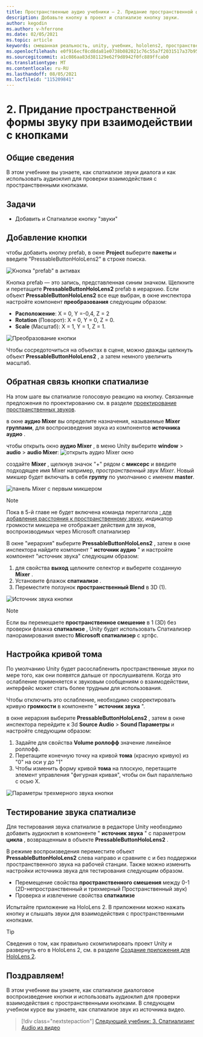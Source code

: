 ```yaml
---
title: Пространственные аудио учебники — 2. Придание пространственной формы звуку при взаимодействии с кнопками
description: Добавьте кнопку в проект и спатиализе кнопку звуки.
author: kegodin
ms.author: v-hferrone
ms.date: 02/05/2021
ms.topic: article
keywords: смешанная реальность, unity, учебник, hololens2, пространственный аудио, мртк, набор средств для смешанной реальности, UWP, Windows 10, хртф, функция передачи, связанная с head, переглагол, Microsoft спатиализер, prefabs, кривая тома
ms.openlocfilehash: e0f916ecf8cd8da81e0738b082021c76c55a7f2031517a37b959575e1b21ce16
ms.sourcegitcommit: a1c086aa83d381129e62f9d8942f0fc889ffcab0
ms.translationtype: MT
ms.contentlocale: ru-RU
ms.lasthandoff: 08/05/2021
ms.locfileid: "115209841"
---
```

# <a name="2-spatializing-button-interaction-sounds"></a>2. Придание пространственной формы звуку при взаимодействии с кнопками

## <a name="overview"></a>Общие сведения

В этом учебнике вы узнаете, как спатиализе звуки диалога и как использовать аудиоклип для проверки взаимодействия с пространственными кнопками.  

## <a name="objectives"></a>Задачи

* Добавить и Спатиализе кнопку "звуки"

## <a name="add-a-button"></a>Добавление кнопки

чтобы добавить кнопку prefab, в окне **Project** выберите **пакеты** и введите "PressableButtonHoloLens2" в строке поиска.

![Кнопка "prefab" в активах](images/spatial-audio/spatial-audio-02-section1-step1-1.PNG)

Кнопка prefab — это запись, представленная синим значком. Щелкните и перетащите **PressableButtonHoloLens2** prefab в иерархию. Если объект **PressableButtonHoloLens2** все еще выбран, в окне инспектора настройте компонент **преобразования** следующим образом:

* **Расположение**: X = 0, Y =-0,4, Z = 2
* **Rotation** (Поворот): X = 0, Y = 0, Z = 0.
* **Scale** (Масштаб): X = 1, Y = 1, Z = 1.

![Преобразование кнопки](images/spatial-audio/spatial-audio-02-section1-step1-2.PNG)

Чтобы сосредоточиться на объектах в сцене, можно дважды щелкнуть объект **PressableButtonHoloLens2** , а затем немного увеличить масштаб.

## <a name="spatialize-button-feedback"></a>Обратная связь кнопки спатиализе

На этом шаге вы спатиализе голосовую реакцию на кнопку. Связанные предложения по проектированию см. в разделе [проектирование пространственных звуков](../../../design/spatial-sound-design.md).

в окне **аудио Mixer** вы определите назначения, называемые **Mixer группами**, для воспроизведения звука из компонентов **источника аудио** .

чтобы открыть окно **аудио Mixer** , в меню Unity выберите **window**  >  **audio**  >  **audio Mixer**: ![ открыть аудио Mixer окно](images/spatial-audio/spatial-audio-02-section2-step1-1.PNG)

 создайте **Mixer** , щелкнув значок "+" рядом с **миксерс** и введите подходящее имя Mixer например, _пространственный звук Mixer_. Новый микшер будет включать в себя **группу** по умолчанию с именем **master**.

![панель Mixer с первым микшером](images/spatial-audio/spatial-audio-02-section2-step1-2.PNG)

> [!NOTE]
> Пока в 5-й главе не будет включена команда переглагола [: для добавления расстояния к пространственному звуку](unity-spatial-audio-ch5.md), индикатор громкости микшера не отображает действия для звуков, воспроизводимых через Microsoft спатиализер

В окне "иерархия" выберите **PressableButtonHoloLens2** , затем в окне инспектора найдите компонент " **источник аудио** " и настройте компонент "источник звука" следующим образом:

1. для свойства **выход** щелкните селектор и выберите созданную **Mixer** .
2. Установите флажок **спатиализе** .
3. Переместите ползунок **пространственный Blend** в 3D (1).

![Источник звука кнопки](images/spatial-audio/spatial-audio-02-section2-step1-3.PNG)

> [!NOTE]
> Если вы перемещаете **пространственное смешение** в 1 (3D) без проверки флажка **спатиализе** , Unity будет использовать Спатиализер панорамирования вместо **Microsoft спатиализер** с хртфс.

## <a name="adjust-the-volume-curve"></a>Настройка кривой тома

По умолчанию Unity будет расослабленить пространственные звуки по мере того, как они появятся дальше от прослушивателя. Когда это ослабление применяется к звуковым сообщениям о взаимодействии, интерфейс может стать более трудным для использования.

Чтобы отключить это ослабление, необходимо скорректировать кривую **громкости** в компоненте " **источник звука** ".

в окне иерархия выберите **PressableButtonHoloLens2** , затем в окне инспектора перейдите к 3d **Source Audio**  >  **Sound Параметры** и настройте следующим образом:

1. Задайте для свойства **Volume роллофф** значение линейное роллофф.
2. Перетащите конечную точку на кривой **тома** (красную кривую) из "0" на оси y до "1"
3. Чтобы изменить форму кривой **тома** на плоскую, перетащите элемент управления "фигурная кривая", чтобы он был параллельно с осью X.

![Параметры трехмерного звука кнопки](images/spatial-audio/spatial-audio-02-section3-step1-1.PNG)

## <a name="testing-the-spatialize-audio"></a>Тестирование звука спатиализе

Для тестирования звука спатиализе в редакторе Unity необходимо добавить аудиоклип в компоненте " **источник звука** " с параметром **цикла** , возвращенным в объекте **PressableButtonHoloLens2** .

В режиме воспроизведения переместите объект **PressableButtonHoloLens2** слева направо и сравните с и без поддержки пространственного звука на рабочей станции. Также можно изменить настройки источника звука для тестирования следующим образом.

* Перемещение свойства **пространственного смешения** между 0-1 (2D-непространственный и трехмерный Пространственный звук)
* Проверка и извлечение свойства **спатиализе**

Испытайте приложение на HoloLens 2. В приложении можно нажать кнопку и слышать звуки для взаимодействия с пространственными кнопками.

> [!TIP]
> Сведения о том, как правильно скомпилировать проект Unity и развернуть его в HoloLens 2, см. в разделе [Создание приложения для HoloLens 2](mr-learning-base-02.md#building-your-application-to-your-hololens-2).

## <a name="congratulations"></a>Поздравляем!

В этом учебнике вы узнаете, как спатиализе диалоговое воспроизведение кнопки и использовать аудиоклип для проверки взаимодействия с пространственными кнопками. В следующем учебном курсе вы узнаете, как спатиализе звук из источника видео.

> [!div class="nextstepaction"]
> [Следующий учебник: 3. Спатиализинг Audio из видео](unity-spatial-audio-ch3.md)
